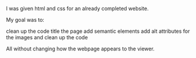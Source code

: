 I was given html and css for an already completed website. 

My goal was to:

clean up the code
title the page 
add semantic elements
add alt attributes for the images
and clean up the code 

All without changing how the webpage appears to the viewer. 
